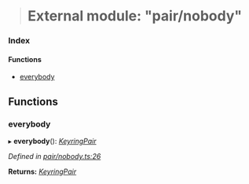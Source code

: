 > # External module: "pair/nobody"

### Index

#### Functions

* [everybody](_pair_nobody_.md#everybody)

## Functions

###  everybody

▸ **everybody**(): *[KeyringPair](../interfaces/_types_.keyringpair.md)*

*Defined in [pair/nobody.ts:26](https://github.com/polkadot-js/common/blob/fcdec01/packages/keyring/src/pair/nobody.ts#L26)*

**Returns:** *[KeyringPair](../interfaces/_types_.keyringpair.md)*